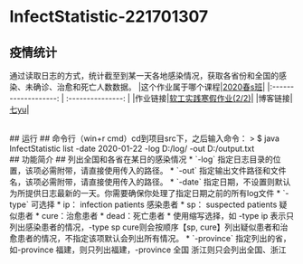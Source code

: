 # InfectStatistic-221701307

## 疫情统计 ##
通过读取日志的方式，统计截至到某一天各地感染情况，获取各省份和全国的感染、未确诊、治愈和死亡人数数据。
|这个作业属于哪个课程|[2020春s班](https://edu.cnblogs.com/campus/fzu/2020SPRINGS/)|
|:-------------------: |  :---------------:   |
|作业链接|[软工实践寒假作业(2/2)](https://edu.cnblogs.com/campus/fzu/2020SPRINGS/homework/10287)|
|博客链接|[七yu](https://www.cnblogs.com/77yublog/)|

</br>
## 运行 ##
命令行（win+r cmd）cd到项目src下，之后输入命令：
> $ java InfectStatistic list -date 2020-01-22 -log D:/log/ -out D:/output.txt

</br>
## 功能简介 ##
列出全国和各省在某日的感染情况
* `-log` 指定日志目录的位置，该项必需附带，请直接使用传入的路径。
* `-out` 指定输出文件路径和文件名，该项必需附带，请直接使用传入的路径。
* `-date` 指定日期，不设置则默认为所提供日志最新的一天。你需要确保你处理了指定日期之前的所有log文件
* `-type` 可选择
    * ip： infection patients 感染患者
    * sp： suspected patients 疑似患者
    * cure：治愈患者 
    * dead：死亡患者
    * 使用缩写选择，如 -type ip 表示只列出感染患者的情况，-type sp cure则会按顺序【sp, cure】列出疑似患者和治愈患者的情况，不指定该项默认会列出所有情况。
* `-province` 指定列出的省，如-province 福建，则只列出福建，-province 全国 浙江则只会列出全国、浙江


